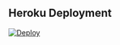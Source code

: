## Heroku Deployment
[![Deploy](https://www.herokucdn.com/deploy/button.svg)](https://heroku.com/deploy?template=https://github.com/Mert0120/Tagger)



